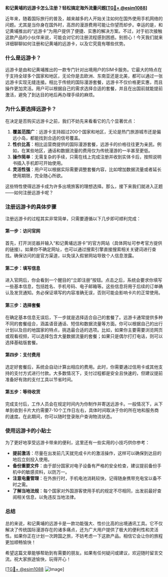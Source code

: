 **和记黄埔的远游卡怎么注册？轻松搞定海外流量问题[[TG💪+ @esim1088](https://t.me/s/esim1088)]**

近年来，随着国际旅行的普及，越来越多的人开始关注如何在国外使用手机网络的问题。尤其是当你身在国外时，高昂的漫游费用可能让你望而却步。幸运的是，和记黄埔推出的“远游卡”为用户提供了便捷、实惠的解决方案。不过，对于初次接触这款产品的小伙伴来说，可能会对它的注册流程感到困惑。别担心！今天我们就来详细聊聊如何注册和记黄埔的远游卡，以及它究竟有哪些优势。

### **什么是远游卡？**
远游卡是由和记黄埔推出的一款专门针对出境用户的SIM卡服务。它最大的特点在于支持全球多个国家和地区，无论你是去欧洲、东南亚还是北美，都可以通过一张远游卡实现无缝连接。相比于传统的国际漫游套餐，远游卡不仅价格更实惠，而且操作更加灵活。用户可以根据自己的需求选择合适的套餐，并且在出国前就能提前激活，避免了到达目的地后再办理手续的麻烦。

### **为什么要选择远游卡？**
在决定是否购买远游卡之前，我们不妨先来看看它的几个显著优点：

1. **覆盖范围广**：远游卡支持超过200个国家和地区，无论是热门旅游城市还是偏远小岛，都能找到合适的信号覆盖。
2. **性价比高**：相比运营商提供的国际漫游套餐，远游卡的价格往往更为亲民。例如，在某些地区，通话和数据流量的费用仅为传统漫游的一半甚至更低。
3. **操作简单**：无需复杂的手续，只需在线上完成注册并收到实体卡后，按照说明书插入手机即可开始使用。
4. **灵活性强**：用户可以根据实际需要调整套餐内容，比如增加数据流量或者延长使用期限，完全随心所欲。

这些特性使得远游卡成为许多出境旅客的理想选择。那么，接下来我们就进入正题——如何注册远游卡呢？

### **注册远游卡的具体步骤**
注册远游卡的过程其实非常简单，只需要遵循以下几步即可顺利完成：

#### **第一步：访问官网**
首先，打开浏览器并输入“和记黄埔远游卡”的官方网站（具体网址可参考官方提供的链接）。如果你不确定网址，也可以通过搜索引擎直接搜索相关关键词进行查找。确保访问的是官方渠道，以免误入假冒网站导致个人信息泄露。

#### **第二步：填写信息**
进入官网后，你会看到一个醒目的“立即注册”按钮。点击之后，系统会要求你填写一些基本信息，包括姓名、手机号码、电子邮箱等。这些信息将用于后续的订单确认及发货通知。务必保证填写的内容准确无误，否则可能会影响卡片的正常使用。

#### **第三步：选择套餐**
在确定基本信息无误后，下一步就是选择适合自己的套餐了。远游卡通常提供多种不同的套餐组合，涵盖语音通话、短信和数据流量等方面。你可以根据自己的出行计划以及目的地国家的特点，挑选最合适的选项。比如，如果你主要需要浏览网页或观看视频，可以选择包含大量数据流量的套餐；如果只是偶尔打打电话，则可以选择基础版套餐。

#### **第四步：支付费用**
选定好套餐后，系统会自动计算出相应的费用。此时，你需要通过信用卡或其他支持的支付方式进行付款。大多数情况下，支付过程都是安全且快速的，但建议提前准备好有效的支付工具以节省时间。

#### **第五步：等待收货**
完成支付后，工作人员会在规定时间内为你制作并寄送远游卡。一般情况下，从下单到收到卡片大约需要7-10个工作日左右，具体时间取决于你的所在地和服务商的速度。在此期间，你可以随时登录账户查询物流状态。

### **使用远游卡的小贴士**
为了更好地享受远游卡带来的便利，这里还有一些实用的小技巧供你参考：

- **提前激活**：尽量在出发前几天就完成卡片的激活操作，这样可以确保到达目的地后立刻投入使用。
- **备份重要文件**：由于部分国家对电子设备有严格的安全检查，建议提前备份手机中的敏感资料，以防万一。
- **注意电量管理**：在外旅行时，手机电池消耗较快，记得随身携带充电宝以备不时之需。
- **了解当地法规**：每个国家对外国游客使用手机的规定不尽相同，出发前最好查阅相关信息，以免违反当地法律。

### **总结**
总的来说，和记黄埔的远游卡是一款功能强大、性价比高的出境通讯工具。它不仅解决了传统国际漫游存在的诸多痛点，还为广大用户提供了极大的便利性和灵活性。如果你正在计划一次跨国之旅，不妨考虑一下这款产品。相信它会让你的旅程更加顺畅愉快！

希望这篇文章能够帮助到有需要的朋友。如果有任何疑问或建议，欢迎随时留言交流。祝大家旅途愉快，玩得开心！

[[TG💪+ @esim1088](https://t.me/s/esim1088) ![Image](https://i.postimg.cc/4NQfJmqS/Snipaste-2025-05-13-00-14-12.png)]